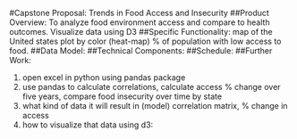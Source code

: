 #Capstone Proposal:  Trends in Food Access and Insecurity
##Product Overview: 
To analyze food environment access and compare to health outcomes. Visualize data using D3
##Specific Functionality:
map of the United states plot by color (heat-map) % of population with low access to food. 
##Data Model:
##Technical Components:
##Schedule:
##Further Work:
1. open excel in python using pandas package
2. use pandas to calculate correlations, calculate access % change over five years, compare food insecurity over time by state
3. what kind of data it will result in (model) correlation matrix, % change in access
4. how to visualize that data using d3: 


